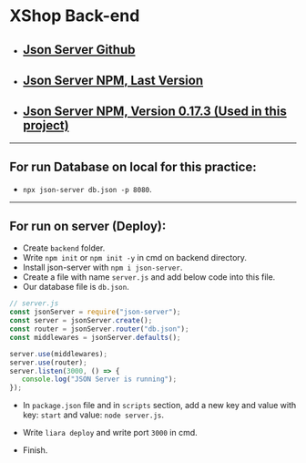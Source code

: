 # XShop Back-end

-  ## [Json Server Github](https://github.com/typicode/json-server/tree/v0)

-  ## [Json Server NPM, Last Version](https://www.npmjs.com/package/json-server)
-  ## [Json Server NPM, Version 0.17.3 (Used in this project) ](https://www.npmjs.com/package/json-server/v/0.17.3)

---

## For run Database on local for this practice:

-  `npx json-server db.json -p 8080`.

---

## For run on server (Deploy):

-  Create `backend` folder.
-  Write `npm init` or `npm init -y` in cmd on backend directory.
-  Install json-server with `npm i json-server`.
-  Create a file with name `server.js` and add below code into this file.
-  Our database file is `db.json`.

```js
// server.js
const jsonServer = require("json-server");
const server = jsonServer.create();
const router = jsonServer.router("db.json");
const middlewares = jsonServer.defaults();

server.use(middlewares);
server.use(router);
server.listen(3000, () => {
   console.log("JSON Server is running");
});
```

-  In `package.json` file and in `scripts` section, add a new key and value with key: `start` and value: `node server.js`.

-  Write `liara deploy` and write port `3000` in cmd.

-  Finish.

